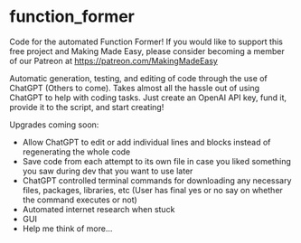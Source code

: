 # function_former
Code for the automated Function Former!
If you would like to support this free project and Making Made Easy, please consider becoming a member of our Patreon at https://patreon.com/MakingMadeEasy

Automatic generation, testing, and editing of code through the use of ChatGPT (Others to come).
Takes almost all the hassle out of using ChatGPT to help with coding tasks.
Just create an OpenAI API key, fund it, provide it to the script, and start creating!

Upgrades coming soon:
- Allow ChatGPT to edit or add individual lines and blocks instead of regenerating the whole code
- Save code from each attempt to its own file in case you liked something you saw during dev that you want to use later
- ChatGPT controlled terminal commands for downloading any necessary files, packages, libraries, etc (User has final yes or no say on whether the command executes or not)
- Automated internet research when stuck
- GUI
- Help me think of more...
